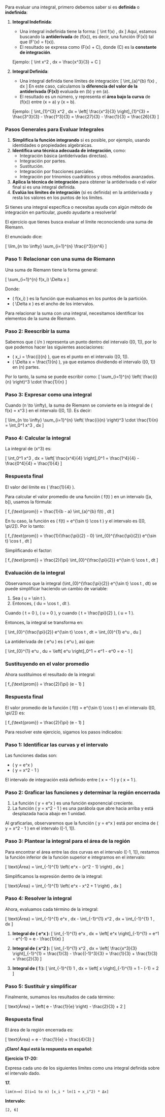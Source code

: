 Para evaluar una integral, primero debemos saber si es **definida** o **indefinida**:

1. **Integral Indefinida**:
   - Una integral indefinida tiene la forma:
     \[
     \int f(x) \, dx
     \]
     Aquí, estamos buscando la **antiderivada** de \(f(x)\), es decir, una función \(F(x)\) tal que \(F'(x) = f(x)\).
   - El resultado se expresa como \(F(x) + C\), donde \(C\) es la **constante de integración**.

   Ejemplo:
   \[
   \int x^2 \, dx = \frac{x^3}{3} + C
   \]

2. **Integral Definida**:
   - Una integral definida tiene límites de integración:
     \[
     \int_{a}^{b} f(x) \, dx
     \]
     En este caso, calculamos la **diferencia del valor de la antiderivada \(F(x)\)** evaluada en \(b\) y en \(a\).
   - El resultado es un número, y representa el **área bajo la curva** de \(f(x)\) entre \(x = a\) y \(x = b\).

   Ejemplo:
   \[
   \int_{1}^{3} x^2 \, dx = \left[ \frac{x^3}{3} \right]_{1}^{3} = \frac{3^3}{3} - \frac{1^3}{3} = \frac{27}{3} - \frac{1}{3} = \frac{26}{3}
   \]

### Pasos Generales para Evaluar Integrales

1. **Simplifica la función integrando** si es posible, por ejemplo, usando identidades o propiedades algebraicas.
2. **Identifica una técnica adecuada de integración**, como:
   - Integración básica (antiderivadas directas).
   - Integración por partes.
   - Sustitución.
   - Integración por fracciones parciales.
   - Integración por trinomios cuadráticos y otros métodos avanzados.
3. **Aplica la técnica de integración** para obtener la antiderivada o el valor final si es una integral definida.
4. **Evalúa los límites de integración** (si es definida) en la antiderivada y resta los valores en los puntos de los límites.

Si tienes una integral específica o necesitas ayuda con algún método de integración en particular, ¡puedo ayudarte a resolverla!

El ejercicio que tienes busca evaluar el límite reconociendo una suma de Riemann.

El enunciado dice:

\[
\lim_{n \to \infty} \sum_{i=1}^{n} \frac{i^3}{n^4}
\]

### Paso 1: Relacionar con una suma de Riemann

Una suma de Riemann tiene la forma general:

\[
\sum_{i=1}^{n} f(x_i) \Delta x
\]

Donde:

- \( f(x_i) \) es la función que evaluamos en los puntos de la partición.
- \( \Delta x \) es el ancho de los intervalos.

Para relacionar la suma con una integral, necesitamos identificar los elementos de la suma de Riemann.

### Paso 2: Reescribir la suma

Sabemos que \( i/n \) representa un punto dentro del intervalo \([0, 1]\), por lo que podemos hacer las siguientes asociaciones:

- \( x_i = \frac{i}{n} \), que es el punto en el intervalo \([0, 1]\).
- \( \Delta x = \frac{1}{n} \), ya que estamos dividiendo el intervalo \([0, 1]\) en \(n\) partes.

Por lo tanto, la suma se puede escribir como:
\[
\sum_{i=1}^{n} \left( \frac{i}{n} \right)^3 \cdot \frac{1}{n}
\]

### Paso 3: Expresar como una integral

Cuando \(n \to \infty\), la suma de Riemann se convierte en la integral de \( f(x) = x^3 \) en el intervalo \([0, 1]\). Es decir:

\[
\lim_{n \to \infty} \sum_{i=1}^{n} \left( \frac{i}{n} \right)^3 \cdot \frac{1}{n} = \int_0^1 x^3 \, dx
\]

### Paso 4: Calcular la integral

La integral de \(x^3\) es:

\[
\int_0^1 x^3 \, dx = \left[ \frac{x^4}{4} \right]_0^1 = \frac{1^4}{4} - \frac{0^4}{4} = \frac{1}{4}
\]

### Respuesta final

El valor del límite es \( \frac{1}{4} \).

Para calcular el valor promedio de una función \( f(t) \) en un intervalo \([a, b]\), usamos la fórmula:

\[
f_{\text{prom}} = \frac{1}{b - a} \int_{a}^{b} f(t) \, dt
\]

En tu caso, la función es \( f(t) = e^{\sin t} \cos t \) y el intervalo es \([0, \pi/2]\). Por lo tanto:

\[
f_{\text{prom}} = \frac{1}{\frac{\pi}{2} - 0} \int_{0}^{\frac{\pi}{2}} e^{\sin t} \cos t \, dt
\]

Simplificando el factor:

\[
f_{\text{prom}} = \frac{2}{\pi} \int_{0}^{\frac{\pi}{2}} e^{\sin t} \cos t \, dt
\]

### Evaluación de la integral

Observamos que la integral \(\int_{0}^{\frac{\pi}{2}} e^{\sin t} \cos t \, dt\) se puede simplificar haciendo un cambio de variable:

1. Sea \( u = \sin t \).
2. Entonces, \( du = \cos t \, dt \).

Cuando \( t = 0 \), \( u = 0 \), y cuando \( t = \frac{\pi}{2} \), \( u = 1 \).

Entonces, la integral se transforma en:

\[
\int_{0}^{\frac{\pi}{2}} e^{\sin t} \cos t \, dt = \int_{0}^{1} e^u \, du
\]

La antiderivada de \( e^u \) es \( e^u \), así que:

\[
\int_{0}^{1} e^u \, du = \left[ e^u \right]_0^1 = e^1 - e^0 = e - 1
\]

### Sustituyendo en el valor promedio

Ahora sustituimos el resultado de la integral:

\[
f_{\text{prom}} = \frac{2}{\pi} (e - 1)
\]

### Respuesta final

El valor promedio de la función \( f(t) = e^{\sin t} \cos t \) en el intervalo \([0, \pi/2]\) es:

\[
f_{\text{prom}} = \frac{2}{\pi} (e - 1)
\]

Para resolver este ejercicio, sigamos los pasos indicados:

### Paso 1: Identificar las curvas y el intervalo

Las funciones dadas son:

- \( y = e^x \)
- \( y = x^2 - 1 \)

El intervalo de integración está definido entre \( x = -1 \) y \( x = 1 \).

### Paso 2: Graficar las funciones y determinar la región encerrada

1. La función \( y = e^x \) es una función exponencial creciente.
2. La función \( y = x^2 - 1 \) es una parábola que abre hacia arriba y está desplazada hacia abajo en 1 unidad.

Al graficarlas, observaremos que la función \( y = e^x \) está por encima de \( y = x^2 - 1 \) en el intervalo \([-1, 1]\).

### Paso 3: Plantear la integral para el área de la región

Para encontrar el área entre las dos curvas en el intervalo \([-1, 1]\), restamos la función inferior de la función superior e integramos en el intervalo:

\[
\text{Área} = \int_{-1}^{1} \left( e^x - (x^2 - 1) \right) \, dx
\]

Simplificamos la expresión dentro de la integral:

\[
\text{Área} = \int_{-1}^{1} \left( e^x - x^2 + 1 \right) \, dx
\]

### Paso 4: Resolver la integral

Ahora, evaluamos cada término de la integral:

\[
\text{Área} = \int_{-1}^{1} e^x \, dx - \int_{-1}^{1} x^2 \, dx + \int_{-1}^{1} 1 \, dx
\]

1. **Integral de \( e^x \):**
   \[
   \int_{-1}^{1} e^x \, dx = \left[ e^x \right]_{-1}^{1} = e^1 - e^{-1} = e - \frac{1}{e}
   \]

2. **Integral de \( x^2 \):**
   \[
   \int_{-1}^{1} x^2 \, dx = \left[ \frac{x^3}{3} \right]_{-1}^{1} = \frac{1}{3} - \frac{(-1)^3}{3} = \frac{1}{3} + \frac{1}{3} = \frac{2}{3}
   \]

3. **Integral de \( 1 \):**
   \[
   \int_{-1}^{1} 1 \, dx = \left[ x \right]_{-1}^{1} = 1 - (-1) = 2
   \]

### Paso 5: Sustituir y simplificar

Finalmente, sumamos los resultados de cada término:

\[
\text{Área} = \left( e - \frac{1}{e} \right) - \frac{2}{3} + 2
\]

### Respuesta final

El área de la región encerrada es:

\[
\text{Área} = e - \frac{1}{e} + \frac{4}{3}
\]


**¡Claro! Aquí está la respuesta en español:**

**Ejercicio 17-20:**

Expresa cada uno de los siguientes límites como una integral definida sobre el intervalo dado.

**17.**

```
lim(n→∞) Σ(i=1 to n) [x_i * ln(1 + x_i^2) * Δx]
```

**Intervalo:**

```
[2, 6]
```

